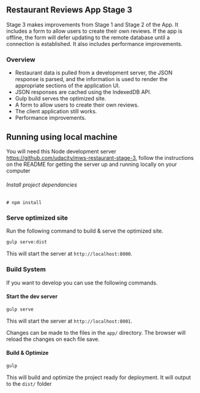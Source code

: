 
## Restaurant Reviews App Stage 3 

Stage 3 makes improvements from Stage 1 and Stage 2 of the App. It includes a form to allow users to create their own reviews. If the app is offline, the form will defer updating to the remote database until a connection is established. It also includes performance improvements.


### Overview

* Restaurant data is pulled from a development server, the JSON response is parsed, and the information is used to render the appropriate sections of the application UI.
* JSON responses are cached using the IndexedDB API.
* Gulp build serves the optimized site.
* A form to allow users to create their own reviews.
* The client application still works.
* Performance improvements. 


## Running using local machine

You will need this Node development server https://github.com/udacity/mws-restaurant-stage-3, follow the instructions on the README for getting the server up and running locally on your computer

###### Install project dependancies
```Install project dependancies
# npm install
```

### Serve optimized site

Run the following command to build & serve the optimized site.

```bash
gulp serve:dist
```

This will start the server at `http://localhost:8000`.

### Build System
If you want to develop you can use the following commands.

#### Start the dev server

```bash
gulp serve
```

This will start the server at `http://localhost:8001`.

Changes can be made to the files in the `app/` directory. The browser will reload the changes on each file save.

#### Build & Optimize

```bash
gulp
```

This will build and optimize the project ready for deployment. It will output to the `dist/` folder



